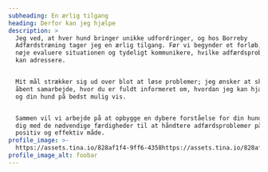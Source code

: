 ```yaml
---
subheading: En ærlig tilgang
heading: Derfor kan jeg hjælpe
description: >
  Jeg ved, at hver hund bringer unikke udfordringer, og hos Borreby
  Adfærdstræning tager jeg en ærlig tilgang. Før vi begynder et forløb, vil jeg
  nøje evaluere situationen og tydeligt kommunikere, hvilke adfærdsproblemer vi
  kan adressere.


  Mit mål strækker sig ud over blot at løse problemer; jeg ønsker at skabe et
  åbent samarbejde, hvor du er fuldt informeret om, hvordan jeg kan hjælpe dig
  og din hund på bedst mulig vis.


  Sammen vil vi arbejde på at opbygge en dybere forståelse for din hund og ruste
  dig med de nødvendige færdigheder til at håndtere adfærdsproblemer på en
  positiv og effektiv måde.
profile_image: >-
  https://assets.tina.io/828af1f4-9ff6-4358https://assets.tina.io/828af1f4-9ff6-4358-9c1e-f317b7a1cadc/profile.jpg-9c1e-f317b7a1cadc/profile.jpg
profile_image_alt: foobar
---
```


